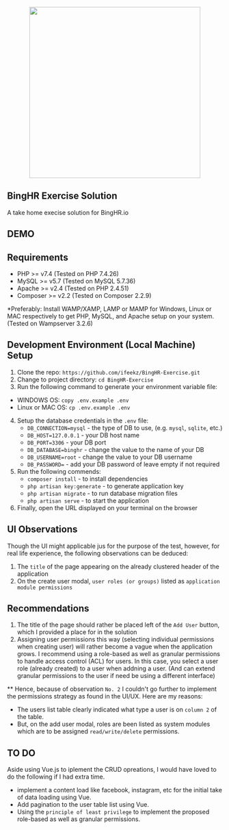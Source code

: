 <p align="center"><a href="https://laravel.com" target="_blank"><img src="https://binghr.io/home/wp-content/uploads/2022/03/BingHR-01-PNG-HQ-Cropped-600x206.png" width="400"></a></p>

## BingHR Exercise Solution

A take home execise solution for BingHR.io

## DEMO


## Requirements

- PHP >= v7.4 (Tested on PHP 7.4.26)
- MySQL >= v5.7 (Tested on MySQL 5.7.36)
- Apache >= v2.4 (Tested on PHP 2.4.51)
- Composer >= v2.2 (Tested on Composer 2.2.9)

*Preferably: Install WAMP/XAMP, LAMP or MAMP for Windows, Linux or MAC respectively to get PHP, MySQL, and Apache setup on your system. (Tested on Wampserver 3.2.6)

## Development Environment (Local Machine) Setup

1. Clone the repo: `https://github.com/ifeekz/BingHR-Exercise.git`
2. Change to project directory: `cd BingHR-Exercise`
3. Run the following command to generate your environment variable file:
  * WINDOWS OS: `copy .env.example .env`
  * Linux or MAC OS: `cp .env.example .env`
4. Setup the database credentials in the `.env` file:
    * `DB_CONNECTION=mysql` - the type of DB to use, (e.g. `mysql`, `sqlite`, etc.)
    * `DB_HOST=127.0.0.1` - your DB host name
    * `DB_PORT=3306` - your DB port
    * `DB_DATABASE=binghr` - change the value to the name of your DB
    * `DB_USERNAME=root` - change the value to your DB username
    * `DB_PASSWORD=` - add your DB password of leave empty if not required
5. Run the following commends:
	* `composer install` - to install dependencies
	* `php artisan key:generate` - to generate application key
	* `php artisan migrate` - to run database migration files
	* `php artisan serve` - to start the application
6. Finally, open the URL displayed on your terminal on the browser

## UI Observations
Though the UI might applicable jus for the purpose of the test, however, for real life experience, the following observations can be deduced:
1. The `title` of the page appearing on the already clustered header of the application
2. On the create user modal, `user roles (or groups)` listed as `application module permissions`

## Recommendations
1. The title of the page should rather be placed left of the `Add User` button, which I provided a place for in the solution
2. Assigning user permissions this way (selecting individual permissions when creating user) will rather become a vague when the application grows. I recommend using a role-based as well as granular permissions to handle access control (ACL) for users. In this case, you select a user role (already created) to a user when addning a user. (And can extend granular permissions to the user if need be using a different interface)

** Hence, because of observation `No. 2` I couldn't go further to implement the permissions strategy as found in the UI/UX. Here are my reasons:
- The users list table clearly indicated what type a user is on `column 2` of the table.
- But, on the add user modal, roles are been listed as system modules which are to be assigned `read/write/delete` permissions.

## TO DO
Aside using Vue.js to iplement the CRUD opreations, I would have loved to do the following if I had extra time.
* implement a content load like facebook, instagram, etc for the initial take of data loading using Vue.
* Add pagination to the user table list using Vue.
* Using the `principle of least privilege` to implement the proposed role-based as well as granular permissions.